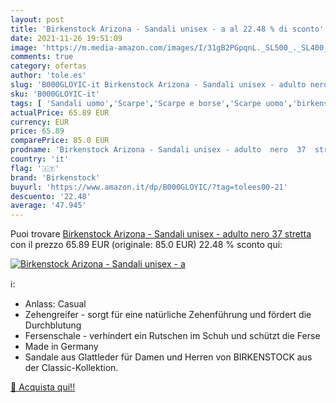 ```yaml
---
layout: post
title: 'Birkenstock Arizona - Sandali unisex - a al 22.48 % di sconto'
date: 2021-11-26 19:51:09
image: 'https://m.media-amazon.com/images/I/31gB2PGpqnL._SL500_._SL400_.jpg'
comments: true
category: ofertas
author: 'tole.es'
slug: 'B000GLOYIC-it Birkenstock Arizona - Sandali unisex - adulto nero 37 stretta'
sku: 'B000GLOYIC-it'
tags: [ 'Sandali uomo','Scarpe','Scarpe e borse','Scarpe uomo','birkenstock', ]
actualPrice: 65.89 EUR
currency: EUR
price: 65.89
comparePrice: 85.0 EUR
prodname: 'Birkenstock Arizona - Sandali unisex - adulto  nero  37  stretta '
country: 'it'
flag: '🇮🇹'
brand: 'Birkenstock'
buyurl: 'https://www.amazon.it/dp/B000GLOYIC/?tag=tolees00-21'
descuento: '22.48'
average: '47.945'
---
```


Puoi trovare [Birkenstock Arizona - Sandali unisex - adulto  nero  37  stretta ](https://www.amazon.it/dp/B000GLOYIC/?tag=tolees00-21) con il prezzo 65.89 EUR (originale: 85.0 EUR) 22.48 % sconto qui:

[![Birkenstock Arizona - Sandali unisex - a](https://m.media-amazon.com/images/I/31gB2PGpqnL._SL500_._SL400_.jpg)](https://www.amazon.it/dp/B000GLOYIC/?tag=tolees00-21)

ℹ️:

- Anlass: Casual
- Zehengreifer - sorgt für eine natürliche Zehenführung und fördert die Durchblutung
- Fersenschale - verhindert ein Rutschen im Schuh und schützt die Ferse
- Made in Germany
- Sandale aus Glattleder für Damen und Herren von BIRKENSTOCK aus der Classic-Kollektion.

[🛒 Acquista qui!!](https://www.amazon.it/dp/B000GLOYIC/?tag=tolees00-21)
